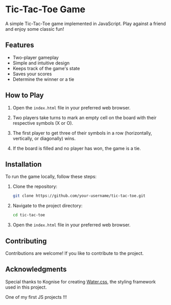 # Tic-Tac-Toe Game

A simple Tic-Tac-Toe game implemented in JavaScript. Play against a friend and enjoy some classic fun!

## Features
- Two-player gameplay
- Simple and intuitive design
- Keeps track of the game's state
- Saves your scores
- Determine the winner or a tie

## How to Play
1. Open the `index.html` file in your preferred web browser.

2. Two players take turns to mark an empty cell on the board with their respective symbols (X or O).

3. The first player to get three of their symbols in a row (horizontally, vertically, or diagonally) wins.

4. If the board is filled and no player has won, the game is a tie.

## Installation
To run the game locally, follow these steps:

1. Clone the repository:
   ```bash
   git clone https://github.com/your-username/tic-tac-toe.git

2. Navigate to the project directory:
   ```bash
   cd tic-tac-toe
   
3. Open the `index.html` file in your preferred web browser.

## Contributing
Contributions are welcome! If you like to contribute to the project.

## Acknowledgments
Special thanks to Kognise for creating [Water.css](https://watercss.kognise.dev/), the styling framework used in this project.

One of my first JS projects !!!
